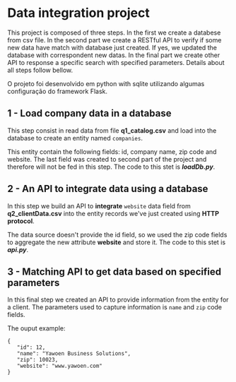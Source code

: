 # Data integration project

This project is composed of three steps. In the first we create a databese from csv file. In the second part we create a RESTful API to verify if some new data have match with database just created. If yes, we updated the database with correspondent new datas. In the final part we create other API to response a specific search with specified parameters. Details about all steps follow bellow.

O projeto foi desenvolvido em python with sqlite utilizando algumas configuração do framework Flask.

## 1 - Load company data in a database

This step consist in read data from file **q1_catalog.csv** and load into the database to create an entity named `companies`.

This entity contain the following fields: id, company name, zip code and website. The last field was created to second part of the project and therefore will not be fed in this step. The code to this stet is ***loadDb.py***. 

## 2 - An API to integrate data using a database

In this step we build an API to **integrate** `website` data field from **q2_clientData.csv** into the entity records we've just created using **HTTP protocol**. 

The data source doesn't provide the id field, so we used the zip code fields to aggregate the new attribute **website** and store it. The code to this stet is ***api.py***. 

## 3 - Matching API to get data based on specified parameters

In this final step we created an API to provide information from the entity for a client. The parameters used to capture information is `name` and `zip` code fields.

The ouput example:

 ```
 {
 	"id": 12,
 	"name": "Yawoen Business Solutions",
 	"zip": 10023,
 	"website": "www.yawoen.com"
 }
 ```



